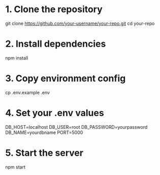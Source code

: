 # 1. Clone the repository
git clone https://github.com/your-username/your-repo.git
cd your-repo

# 2. Install dependencies
npm install

# 3. Copy environment config
cp .env.example .env

# 4. Set your .env values
DB_HOST=localhost
DB_USER=root
DB_PASSWORD=yourpassword
DB_NAME=yourdbname
PORT=5000

# 5. Start the server
npm start